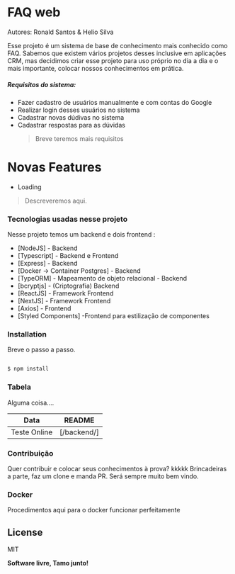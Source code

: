 # FAQ web

Autores: Ronald Santos & Helio Silva

Esse projeto é um sistema de base de conhecimento mais conhecido como FAQ. Sabemos que existem vários projetos desses inclusive em aplicações CRM, mas decidimos criar esse projeto para uso próprio no dia a dia e o mais importante, colocar nossos conhecimentos em prática.

##### Requisitos do sistema:

- Fazer cadastro de usuários manualmente e com contas do Google
- Realizar login desses usuários no sistema
- Cadastrar novas dúdivas no sistema
- Cadastrar respostas para as dúvidas
  > Breve teremos mais requisitos

# Novas Features

- Loading

> Descreveremos aqui.

### Tecnologias usadas nesse projeto

Nesse projeto temos um backend e dois frontend :

- [NodeJS] - Backend
- [Typescript] - Backend e Frontend
- [Express] - Backend
- [Docker -> Container Postgres] - Backend
- [TypeORM] - Mapeamento de objeto relacional - Backend
- [bcryptjs] - (Criptografia) Backend
- [ReactJS] - Framework Frontend
- [NextJS] - Framework Frontend
- [Axios] - Frontend
- [Styled Components] -Frontend para estilização de componentes

### Installation

Breve o passo a passo.

```

```

```sh
$ npm install
```

### Tabela

Alguma coisa....

| Data         | README      |
| ------------ | ----------- |
| Teste Online | [/backend/] |

### Contribuição

Quer contribuir e colocar seus conhecimentos à prova? kkkkk Brincadeiras a parte, faz um clone e manda PR. Será sempre muito bem vindo.

### Docker

Procedimentos aqui para o docker funcionar perfeitamente

## License

MIT

**Software livre, Tamo junto!**
